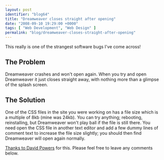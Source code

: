 ```yaml
---
layout: post
identifier: "blog64"
title: "Dreamweaver closes straight after opening"
date: "2008-09-10 19:29:00 +0000"
tags: [ "Web Development", "Web Design" ]
permalink: "blog/dreamweaver-closes-straight-after-opening"
---
```

This really is one of the strangest software bugs I've come across!

## The Problem

Dreamweaver crashes and won't open again. When you try and open Dreamweaver it just closes straight away, with nothing more than a glimpse of the splash screen.

<!--more-->

## The Solution

One of the CSS files in the site you were working on has a file size which is a multiple of 8kb (mine was 24kb). You can try anything; rebooting, reinstalling, but Dreamweaver won't play ball if the file is still there. You need open the CSS file in another text editor and add a few dummy lines of comment text to increase the file size slightly; you should then find Dreamweaver will open again normally.

[Thanks to David Powers](http://groups.google.com/group/macromedia.dreamweaver/msg/4f6b8d6385dc3466) for this. Please feel free to leave any comments below.